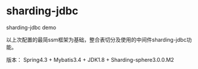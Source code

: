 sharding-jdbc
===

sharding-jdbc demo

以上次配置的最简ssm框架为基础，整合表切分及使用的中间件sharding-jdbc功能。

版本：
Spring4.3 + Mybatis3.4 + JDK1.8 + Sharding-sphere3.0.0.M2
